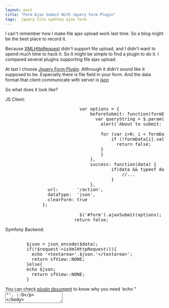 ```yaml
---
layout: post
title: "Form Ajax Submit With Jquery Form Plugin"
tags:  jquery file symfony ajax form
---
```


I can't remember how I make file ajax upload work last time. So a blog might be the best place to record it.

Because <a href='http://en.wikipedia.org/wiki/Xmlhttprequest'>XMLHttpRequest</a> didn't support file upload, and I didn't want to spend much time to hack it. So it might be simple to find a plugin to do it. I compared several plugins supporting file ajax upload. 

At last I choose <a href='http://malsup.com/jquery/form/'>Jquery Form Plugin</a>. Althrough it didn't sound like it supposed to be. Especially there is file field in your form. And the data format that client communicate with server is <a href='http://en.wikipedia.org/wiki/Json'>json</a>

So what does it look like?

JS Client:

<pre>
							var options = {
								beforeSubmit: function(formData, jqForm, options) { 
								  var queryString = $.param(formData);
									alert('About to submit: \n\n' + queryString); 
									
									for (var i=0; i < formData.length; i++) { 
										if (!formData[i].value) { 
										  return false; 
								    } 
									} 
								},
								success: function(data) {
										if(data && typeof data == 'object'){
											//...
										}
								},
                url:       '/action', 
                dataType:  'json',
                clearForm: true
              }; 
              
							$('#form').ajaxSubmit(options);
						  return false; 
</pre>



Symfony Backend:

<pre>

		$json = json_encode($data);
		if(!$request->isXmlHttpRequest()){
		  echo '&lt;textarea&gt;'.$json.'&lt;/textarea&gt;';
		  return sfView::NONE;
		}else{
  		echo $json;
		  return sfView::NONE;
		}
</pre>


You can check <a href='http://malsup.com/jquery/form/#file-upload'>plugin document</a> to know why you need 'echo "<textarea>"'.  :-D
